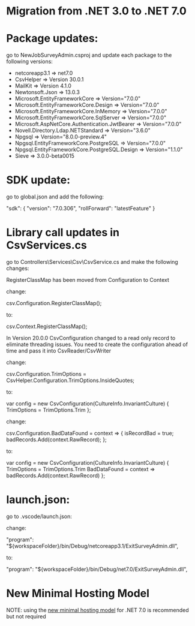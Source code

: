
# Migration from .NET 3.0 to .NET 7.0

# Package updates:

go to NewJobSurveyAdmin.csproj and update each package to the following versions:

* <TargetFramework>netcoreapp3.1</TargetFramework> => <TargetFramework>net7.0</TargetFramework>
* CsvHelper => Version 30.0.1
* MailKit => Version 4.1.0
* Newtonsoft.Json => 13.0.3
* Microsoft.EntityFrameworkCore => Version="7.0.0"
* Microsoft.EntityFrameworkCore.Design => Version="7.0.0"
* Microsoft.EntityFrameworkCore.InMemory => Version="7.0.0"
* Microsoft.EntityFrameworkCore.SqlServer => Version="7.0.0"
* Microsoft.AspNetCore.Authentication.JwtBearer => Version="7.0.0"
* Novell.Directory.Ldap.NETStandard => Version="3.6.0"
* Npgsql => Version="8.0.0-preview.4"
* Npgsql.EntityFrameworkCore.PostgreSQL => Version="7.0.0"
* Npgsql.EntityFrameworkCore.PostgreSQL.Design => Version="1.1.0"
* Sieve => 3.0.0-beta0015

# SDK update: 

go to global.json and add the following:

"sdk": {
    "version": "7.0.306",
    "rollForward": "latestFeature"
 }

# Library call updates in CsvServices.cs

go to Controllers\Services\Csv\CsvService.cs and make the following changes:

RegisterClassMap has been moved from Configuration to Context

change:

csv.Configuration.RegisterClassMap<PsaCsvMap>();

to:

csv.Context.RegisterClassMap<PsaCsvMap>();

In Version 20.0.0 CsvConfiguration changed to a read only record to eliminate threading issues. You need to create the configuration ahead of time and pass it into CsvReader/CsvWriter

change:

csv.Configuration.TrimOptions = CsvHelper.Configuration.TrimOptions.InsideQuotes; 

to: 

var config = new CsvConfiguration(CultureInfo.InvariantCulture)
{
	TrimOptions = TrimOptions.Trim
};

change:

csv.Configuration.BadDataFound = context =>
{
	isRecordBad = true;
    badRecords.Add(context.RawRecord);
};

to: 

var config = new CsvConfiguration(CultureInfo.InvariantCulture)
{
	TrimOptions = TrimOptions.Trim
    BadDataFound = context => badRecords.Add(context.RawRecord)
};

# launch.json:

go to .vscode/launch.json: 

change:

"program": "${workspaceFolder}/bin/Debug/netcoreapp3.1/ExitSurveyAdmin.dll", 

to: 

"program": "${workspaceFolder}/bin/Debug/net7.0/ExitSurveyAdmin.dll",

# New Minimal Hosting Model

NOTE: using the [new minimal hosting model](https://learn.microsoft.com/en-us/aspnet/core/migration/50-to-60?view=aspnetcore-7.0&tabs=visual-studio#new-hosting-model) for .NET 7.0 is recommended but not required